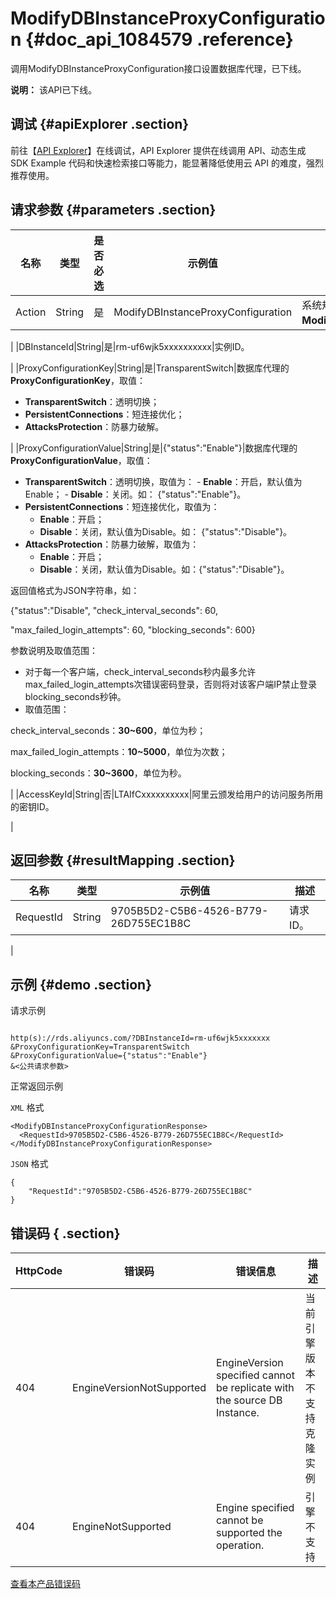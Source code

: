 # ModifyDBInstanceProxyConfiguration {#doc_api_1084579 .reference}

调用ModifyDBInstanceProxyConfiguration接口设置数据库代理，已下线。

**说明：** 该API已下线。

## 调试 {#apiExplorer .section}

前往【[API Explorer](https://api.aliyun.com/#product=Rds&api=ModifyDBInstanceProxyConfiguration)】在线调试，API Explorer 提供在线调用 API、动态生成 SDK Example 代码和快速检索接口等能力，能显著降低使用云 API 的难度，强烈推荐使用。

## 请求参数 {#parameters .section}

|名称|类型|是否必选|示例值|描述|
|--|--|----|---|--|
|Action|String|是|ModifyDBInstanceProxyConfiguration|系统规定参数，取值为：**ModifyDBInstanceProxyConfiguration**。

 |
|DBInstanceId|String|是|rm-uf6wjk5xxxxxxxxxx|实例ID。

 |
|ProxyConfigurationKey|String|是|TransparentSwitch|数据库代理的**ProxyConfigurationKey**，取值：

 -   **TransparentSwitch**：透明切换；
-   **PersistentConnections**：短连接优化；
-   **AttacksProtection**：防暴力破解。

 |
|ProxyConfigurationValue|String|是|\{"status":"Enable"\}|数据库代理的**ProxyConfigurationValue**，取值：

 -   **TransparentSwitch**：透明切换，取值为：
    -   **Enable**：开启，默认值为Enable；
    -   **Disable**：关闭。如： \{"status":"Enable"\}。
-   **PersistentConnections**：短连接优化，取值为：
    -   **Enable**：开启；
    -   **Disable**：关闭，默认值为Disable。如： \{"status":"Disable"\}。
-   **AttacksProtection**：防暴力破解，取值为：
    -   **Enable**：开启；
    -   **Disable**：关闭，默认值为Disable。如：\{"status":"Disable"\}。

 返回值格式为JSON字符串，如：

 \{"status":"Disable", "check\_interval\_seconds": 60,

 "max\_failed\_login\_attempts": 60, "blocking\_seconds": 600\}

 参数说明及取值范围：

 -   对于每一个客户端，check\_interval\_seconds秒内最多允许max\_failed\_login\_attempts次错误密码登录，否则将对该客户端IP禁止登录blocking\_seconds秒钟。
-   取值范围：

 check\_interval\_seconds：**30~600**，单位为秒；

 max\_failed\_login\_attempts：**10~5000**，单位为次数；

 blocking\_seconds：**30~3600**，单位为秒。

 |
|AccessKeyId|String|否|LTAIfCxxxxxxxxxx|阿里云颁发给用户的访问服务所用的密钥ID。

 |

## 返回参数 {#resultMapping .section}

|名称|类型|示例值|描述|
|--|--|---|--|
|RequestId|String|9705B5D2-C5B6-4526-B779-26D755EC1B8C|请求ID。

 |

## 示例 {#demo .section}

请求示例

``` {#request_demo}

http(s)://rds.aliyuncs.com/?DBInstanceId=rm-uf6wjk5xxxxxxx
&ProxyConfigurationKey=TransparentSwitch
&ProxyConfigurationValue={"status":"Enable"}
&<公共请求参数>

```

正常返回示例

`XML` 格式

``` {#xml_return_success_demo}
<ModifyDBInstanceProxyConfigurationResponse>
  <RequestId>9705B5D2-C5B6-4526-B779-26D755EC1B8C</RequestId>
</ModifyDBInstanceProxyConfigurationResponse>

```

`JSON` 格式

``` {#json_return_success_demo}
{
	"RequestId":"9705B5D2-C5B6-4526-B779-26D755EC1B8C"
}
```

## 错误码 { .section}

|HttpCode|错误码|错误信息|描述|
|--------|---|----|--|
|404|EngineVersionNotSupported|EngineVersion specified cannot be replicate with the source DB Instance.|当前引擎版本不支持克隆实例|
|404|EngineNotSupported|Engine specified cannot be supported the operation.|引擎不支持|

[查看本产品错误码](https://error-center.aliyun.com/status/product/Rds)

